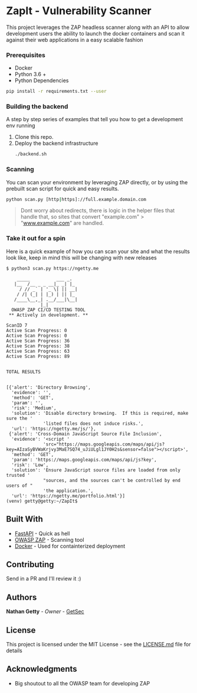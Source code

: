 # ZapIt - Vulnerability Scanner

This project leverages the ZAP headless scanner along with an API to allow development users the ability to launch the docker containers and scan it against their web applications in a easy scalable fashion


### Prerequisites

- Docker
- Python 3.6 +
- Python Dependencies

```sh
pip install -r requirements.txt --user
```

### Building the backend
A step by step series of examples that tell you how to get a development env running

1. Clone this repo.
2. Deploy the backend infrastructure
    ``` sh
    ./backend.sh
    ```

### Scanning 

You can scan your environment by leveraging ZAP directly, or by using the prebuilt scan script for quick and easy results.

``` sh
python scan.py [http|https]://full.example.domain.com
```
> Dont worry about redirects, there is logic in the helper files that handle that, so sites that convert "example.com" > "www.example.com" are handled.

### Take it out for a spin
Here is a quick example of how you can scan your site and what the results look like, keep in mind this will be changing with new releases
```
$ python3 scan.py https://ngetty.me

    _____          ___ _.
   |__  /__ _ _ __|_ _| |_
     / // _` | '_ \| || __|
    / /| (_| | |_) | || |_
   /____\__,_| .__/___|\__|
             |_|
  OWASP ZAP CI/CD TESTING TOOL
 ** Actively in development. **

ScanID 7
Active Scan Progress: 0
Active Scan Progress: 0
Active Scan Progress: 36
Active Scan Progress: 38
Active Scan Progress: 63
Active Scan Progress: 89


TOTAL RESULTS


[{'alert': 'Directory Browsing',
  'evidence': '',
  'method': 'GET',
  'param': '',
  'risk': 'Medium',
  'solution': 'Disable directory browsing.  If this is required, make sure the '
              'listed files does not induce risks.',
  'url': 'https://ngetty.me/js/'},
 {'alert': 'Cross-Domain JavaScript Source File Inclusion',
  'evidence': '<script '
              'src="https://maps.googleapis.com/maps/api/js?key=AIzaSyBVWaKrjvy3MaE7SQ74_uJiULgl1JY0H2s&sensor=false"></script>',
  'method': 'GET',
  'param': 'https://maps.googleapis.com/maps/api/js?key',
  'risk': 'Low',
  'solution': 'Ensure JavaScript source files are loaded from only trusted '
              "sources, and the sources can't be controlled by end users of "
              'the application.',
  'url': 'https://ngetty.me/portfolio.html'}]
(venv) getty@getty:~/ZapIt$

```

## Built With

* [FastAPI](https://github.com/tiangolo/fastapi) - Quick as hell
* [OWASP ZAP](https://github.com/zaproxy/zaproxy/wiki/Docker) - Scanning tool
* [Docker](https://docker.com) - Used for containterized deployment

## Contributing

Send in a PR and I'll review it :)

## Authors

**Nathan Getty** - *Owner* - [GetSec](https://github.com/GetSec)

## License

This project is licensed under the MIT License - see the [LICENSE.md](LICENSE.md) file for details

## Acknowledgments

- Big shoutout to all the OWASP team for developing ZAP
